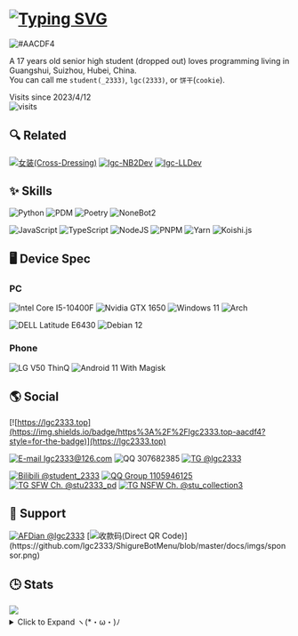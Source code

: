 # [![Typing SVG](https://readme-typing-svg.demolab.com?font=JetBrains+Mono&weight=600&size=32&duration=2000&pause=500&color=aacdf4&vCenter=true&width=435&lines=Hello+There+%F0%9F%91%8B;I'm+student_2333~;Nice+to+meet+you+%E2%9D%A4%EF%B8%8F)](https://git.io/typing-svg)

![#AACDF4](https://img.shields.io/badge/%23AACDF4-aacdf4?style=for-the-badge)

A 17 years old senior high student (dropped out) loves programming living in Guangshui, Suizhou, Hubei, China.  
You can call me `student(_2333)`, `lgc(2333)`, or `饼干`(`cookie`).

Visits since 2023/4/12  
![visits](https://count.getloli.com/get/@lgc2333?theme=rule34)

## 🔍 Related

[![女装\(Cross-Dressing\)](https://img.shields.io/badge/女装\(Cross--Dressing\)-aacdf4?style=for-the-badge)](https://github.com/Cute-Dress/Dress/tree/master/L/lgc2333#student_2333)
[![lgc-NB2Dev](https://img.shields.io/badge/lgc--NB2Dev-ea5252?style=for-the-badge)](https://github.com/lgc-NB2Dev)
[![lgc-LLDev](https://img.shields.io/badge/lgc--LLDev-688a5c?style=for-the-badge)](https://github.com/lgc-LLDev)

## ✨ Skills

![Python](https://img.shields.io/badge/python-3670A0?style=for-the-badge&logo=python&logoColor=ffdd54)
![PDM](https://img.shields.io/badge/PDM-7e56c2.svg?style=for-the-badge&logo=pdm&logoColor=white)
![Poetry](https://img.shields.io/badge/Poetry-3B82F6.svg?style=for-the-badge&logo=poetry&logoColor=0B3D8D)
![NoneBot2](https://img.shields.io/badge/NoneBot2-ea5252.svg?style=for-the-badge)

![JavaScript](https://img.shields.io/badge/javascript-323330.svg?style=for-the-badge&logo=javascript&logoColor=%23F7DF1E)
![TypeScript](https://img.shields.io/badge/typescript-007ACC.svg?style=for-the-badge&logo=typescript&logoColor=white)
![NodeJS](https://img.shields.io/badge/node.js-6DA55F?style=for-the-badge&logo=node.js&logoColor=white)
![PNPM](https://img.shields.io/badge/pnpm-4a4a4a.svg?style=for-the-badge&logo=pnpm&logoColor=f69220)
![Yarn](https://img.shields.io/badge/yarn-2C8EBB.svg?style=for-the-badge&logo=yarn&logoColor=white)
![Koishi.js](https://img.shields.io/badge/Koishi.js-5546a3.svg?style=for-the-badge)

## 🖥️ Device Spec

### PC

![Intel Core I5-10400F](https://img.shields.io/badge/Intel%20Core_i5_10400F-0071C5?style=for-the-badge&logo=intel&logoColor=white)
![Nvidia GTX 1650](https://img.shields.io/badge/NVIDIA-GTX1650-76B900?style=for-the-badge&logo=nvidia&logoColor=white)
![Windows 11](https://img.shields.io/badge/Windows%2011-0078D6?style=for-the-badge&logo=windows&logoColor=white)
![Arch](https://img.shields.io/badge/Arch%20Linux-1793D1?logo=arch-linux&logoColor=fff&style=for-the-badge)

![DELL Latitude E6430](https://img.shields.io/badge/DELL_Latitude_E6430-007DB8?style=for-the-badge&logo=dell&logoColor=white)
![Debian 12](https://img.shields.io/badge/Debian_12-D70A53?style=for-the-badge&logo=debian&logoColor=white)

### Phone

![LG V50 ThinQ](https://img.shields.io/badge/LG_V50_ThinQ-a50034.svg?style=for-the-badge&logo=lg&logoColor=white)
![Android 11 With Magisk](https://img.shields.io/badge/Android_11_With_Magisk-3DDC84?style=for-the-badge&logo=android&logoColor=white)

## 🌎 Social

[![https://lgc2333.top](https://img.shields.io/badge/https%3A%2F%2Flgc2333.top-aacdf4?style=for-the-badge)](https://lgc2333.top)

[![E-mail lgc2333@126.com](https://img.shields.io/badge/E--mail_lgc2333@126.com-D14836?style=for-the-badge&logo=gmail&logoColor=white)](mailto:lgc2333@126.com)
![QQ 307682385](https://img.shields.io/badge/QQ_3076823485-12B7F5?style=for-the-badge&logo=tencentqq&logoColor=white)
[![TG @lgc2333](https://img.shields.io/badge/TG_@lgc2333-2CA5E0?style=for-the-badge&logo=telegram&logoColor=white)](https://t.me/@lgc2333)

[![Bilibili @student_2333](https://img.shields.io/badge/Bilibili_@student__2333-00A1D6?style=for-the-badge&logo=bilibili&logoColor=white)](https://space.bilibili.com/257534706)
[![QQ Group 1105946125](https://img.shields.io/badge/QQ_Group_1105946125-12B7F5?style=for-the-badge&logo=tencentqq&logoColor=white)](https://jq.qq.com/?_wv=1027&k=ktwOHdU2)
[![TG SFW Ch. @stu2333_pd](https://img.shields.io/badge/TG_SFW_Ch._@stu2333__pd-2CA5E0?style=for-the-badge&logo=telegram&logoColor=white)](https://t.me/stu2333_pd)
[![TG NSFW Ch. @stu_collection3](https://img.shields.io/badge/TG_NSFW_Ch._@stu__collection3-2CA5E0?style=for-the-badge&logo=telegram&logoColor=white)](https://t.me/stu_collection3)

## 🤝 Support

[![AFDian @lgc2333](https://img.shields.io/badge/AFDian_@lgc2333-946ce6?style=for-the-badge)](https://afdian.net/a/lgc2333)
[![收款码(Direct QR Code)](https://img.shields.io/badge/收款码\(Direct_QR_Code\)-aacdf4?style=for-the-badge)](https://github.com/lgc2333/ShigureBotMenu/blob/master/docs/imgs/sponsor.png)

## 🕒 Stats

<img src="https://github-readme-stats.vercel.app/api?username=lgc2333&show_icons=true" />

<details>
<summary>Click to Expand ヽ(*・ω・)ﾉ</summary>

<!--START_SECTION:waka-->
![Code Time](http://img.shields.io/badge/Code%20Time-2%2C123%20hrs-blue)

![Lines of code](https://img.shields.io/badge/From%20Hello%20World%20I%27ve%20Written-485.5%20thousand%20lines%20of%20code-blue)

**🐱 My GitHub Data** 

> 📦 69.6 kB Used in GitHub's Storage 
 > 
> 🏆 592 Contributions in the Year 2024
 > 
> 💼 Opted to Hire
 > 
> 📜 36 Public Repositories 
 > 
> 🔑 1 Private Repositories 
 > 
**I'm a Night 🦉** 

```text
🌞 Morning                403 commits         ⣿⣿⣀⣀⣀⣀⣀⣀⣀⣀⣀⣀⣀⣀⣀⣀⣀⣀⣀⣀⣀⣀⣀⣀⣀   09.67 % 
🌆 Daytime                920 commits         ⣿⣿⣿⣿⣿⣿⣀⣀⣀⣀⣀⣀⣀⣀⣀⣀⣀⣀⣀⣀⣀⣀⣀⣀⣀   22.08 % 
🌃 Evening                1388 commits        ⣿⣿⣿⣿⣿⣿⣿⣿⣀⣀⣀⣀⣀⣀⣀⣀⣀⣀⣀⣀⣀⣀⣀⣀⣀   33.31 % 
🌙 Night                  1456 commits        ⣿⣿⣿⣿⣿⣿⣿⣿⣿⣀⣀⣀⣀⣀⣀⣀⣀⣀⣀⣀⣀⣀⣀⣀⣀   34.94 % 
```
📅 **I'm Most Productive on Sunday** 

```text
Monday                   503 commits         ⣿⣿⣿⣀⣀⣀⣀⣀⣀⣀⣀⣀⣀⣀⣀⣀⣀⣀⣀⣀⣀⣀⣀⣀⣀   12.07 % 
Tuesday                  480 commits         ⣿⣿⣿⣀⣀⣀⣀⣀⣀⣀⣀⣀⣀⣀⣀⣀⣀⣀⣀⣀⣀⣀⣀⣀⣀   11.52 % 
Wednesday                641 commits         ⣿⣿⣿⣿⣀⣀⣀⣀⣀⣀⣀⣀⣀⣀⣀⣀⣀⣀⣀⣀⣀⣀⣀⣀⣀   15.38 % 
Thursday                 655 commits         ⣿⣿⣿⣿⣀⣀⣀⣀⣀⣀⣀⣀⣀⣀⣀⣀⣀⣀⣀⣀⣀⣀⣀⣀⣀   15.72 % 
Friday                   531 commits         ⣿⣿⣿⣀⣀⣀⣀⣀⣀⣀⣀⣀⣀⣀⣀⣀⣀⣀⣀⣀⣀⣀⣀⣀⣀   12.74 % 
Saturday                 616 commits         ⣿⣿⣿⣿⣀⣀⣀⣀⣀⣀⣀⣀⣀⣀⣀⣀⣀⣀⣀⣀⣀⣀⣀⣀⣀   14.78 % 
Sunday                   741 commits         ⣿⣿⣿⣿⣀⣀⣀⣀⣀⣀⣀⣀⣀⣀⣀⣀⣀⣀⣀⣀⣀⣀⣀⣀⣀   17.78 % 
```


📊 **This Week I Spent My Time On** 

```text
🕑︎ Time Zone: Asia/Shanghai

💬 Programming Languages: 
Python                   13 hrs 9 mins       ⣿⣿⣿⣿⣿⣿⣿⣿⣿⣿⣿⣀⣀⣀⣀⣀⣀⣀⣀⣀⣀⣀⣀⣀⣀   44.13 % 
Vue.js                   9 hrs 36 mins       ⣿⣿⣿⣿⣿⣿⣿⣿⣀⣀⣀⣀⣀⣀⣀⣀⣀⣀⣀⣀⣀⣀⣀⣀⣀   32.25 % 
TypeScript               2 hrs 11 mins       ⣿⣿⣀⣀⣀⣀⣀⣀⣀⣀⣀⣀⣀⣀⣀⣀⣀⣀⣀⣀⣀⣀⣀⣀⣀   07.33 % 
Other                    57 mins             ⣿⣀⣀⣀⣀⣀⣀⣀⣀⣀⣀⣀⣀⣀⣀⣀⣀⣀⣀⣀⣀⣀⣀⣀⣀   03.22 % 
YAML                     56 mins             ⣿⣀⣀⣀⣀⣀⣀⣀⣀⣀⣀⣀⣀⣀⣀⣀⣀⣀⣀⣀⣀⣀⣀⣀⣀   03.15 % 

🔥 Editors: 
VS Code                  29 hrs 48 mins      ⣿⣿⣿⣿⣿⣿⣿⣿⣿⣿⣿⣿⣿⣿⣿⣿⣿⣿⣿⣿⣿⣿⣿⣿⣿   100.00 % 

🐱‍💻 Projects: 
vue-memes-api            11 hrs 23 mins      ⣿⣿⣿⣿⣿⣿⣿⣿⣿⣿⣀⣀⣀⣀⣀⣀⣀⣀⣀⣀⣀⣀⣀⣀⣀   38.24 % 
nonebot-plugin-picstatus 6 hrs 6 mins        ⣿⣿⣿⣿⣿⣀⣀⣀⣀⣀⣀⣀⣀⣀⣀⣀⣀⣀⣀⣀⣀⣀⣀⣀⣀   20.50 % 
cookit                   4 hrs 54 mins       ⣿⣿⣿⣿⣀⣀⣀⣀⣀⣀⣀⣀⣀⣀⣀⣀⣀⣀⣀⣀⣀⣀⣀⣀⣀   16.49 % 
nonebot-plugin-kawaii-rob2 hrs 41 mins       ⣿⣿⣀⣀⣀⣀⣀⣀⣀⣀⣀⣀⣀⣀⣀⣀⣀⣀⣀⣀⣀⣀⣀⣀⣀   09.03 % 
nb2-workspace            1 hr 24 mins        ⣿⣀⣀⣀⣀⣀⣀⣀⣀⣀⣀⣀⣀⣀⣀⣀⣀⣀⣀⣀⣀⣀⣀⣀⣀   04.73 % 

💻 Operating System: 
Windows                  29 hrs 48 mins      ⣿⣿⣿⣿⣿⣿⣿⣿⣿⣿⣿⣿⣿⣿⣿⣿⣿⣿⣿⣿⣿⣿⣿⣿⣿   100.00 % 
```

**I Mostly Code in Python** 

```text
Python                   73 repos            ⣿⣿⣿⣿⣿⣿⣿⣿⣿⣿⣿⣀⣀⣀⣀⣀⣀⣀⣀⣀⣀⣀⣀⣀⣀   44.79 % 
JavaScript               30 repos            ⣿⣿⣿⣿⣿⣀⣀⣀⣀⣀⣀⣀⣀⣀⣀⣀⣀⣀⣀⣀⣀⣀⣀⣀⣀   18.40 % 
TypeScript               27 repos            ⣿⣿⣿⣿⣀⣀⣀⣀⣀⣀⣀⣀⣀⣀⣀⣀⣀⣀⣀⣀⣀⣀⣀⣀⣀   16.56 % 
C                        4 repos             ⣿⣀⣀⣀⣀⣀⣀⣀⣀⣀⣀⣀⣀⣀⣀⣀⣀⣀⣀⣀⣀⣀⣀⣀⣀   02.45 % 
Kotlin                   1 repo              ⣀⣀⣀⣀⣀⣀⣀⣀⣀⣀⣀⣀⣀⣀⣀⣀⣀⣀⣀⣀⣀⣀⣀⣀⣀   00.61 % 
```



**Timeline**

![Lines of Code chart](https://raw.githubusercontent.com/lgc2333/lgc2333/main/assets/bar_graph.png)


 Last Updated on 2024/03/20 08:05:43 UTC
<!--END_SECTION:waka-->

</details>
